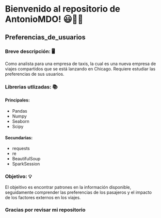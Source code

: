 # **Bienvenido al repositorio de AntonioMDO!** 😃👨‍🔬

## **Preferencias_de_usuarios**

### **Breve descripción:** 🖥️
Como analista para una empresa de taxis, la cual es una nueva empresa de viajes compartidos que se está lanzando en Chicago. Requiere estudiar las preferencias de sus usuarios.

### **Librerias utlizadas:** 📚
#### **Principales:**
- Pandas
- Numpy
- Seaborn
- Scipy
#### **Secundarias:**
- requests
- re
- BeautifulSoup
- SparkSession
  
### **Objetivo:** 💡
El objeitivo es  encontrar patrones en la información disponible, seguidamente comprender las preferencias de los pasajeros y el impacto de los factores externos en los viajes.

### **Gracias por revisar mi repositorio**
